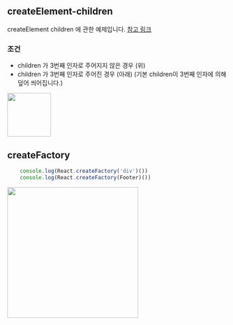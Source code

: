 ## createElement-children

createElement children 에 관한 예제입니다. [참고 링크](https://egas.tistory.com/95)

### 조건

- children 가 3번째 인자로 주어지지 않은 경우 (위)
- children 가 3번째 인자로 주어진 경우 (아래) (기본 children이 3번째 인자에 의해 덮어 씌어집니다.)

<img src="https://user-images.githubusercontent.com/22424891/128197780-9f3c600a-b9e5-440d-96f8-480b2d72b2c0.png" height="100px"/>

## createFactory

```js
    console.log(React.createFactory('div')())
    console.log(React.createFactory(Footer)())
```

<img src="https://user-images.githubusercontent.com/22424891/128201627-9f2d9c32-81f2-4036-bb8c-526e0c16e78c.png" height="300px"/>
